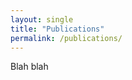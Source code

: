 ```yaml
---
layout: single
title: "Publications"
permalink: /publications/
---
```


Blah blah
<!--- {% include publications.html %} -->
